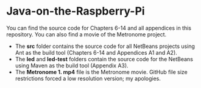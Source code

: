 # Java-on-the-Raspberry-Pi

You can find the source code for Chapters 6-14 and all appendices in this repository. You can also find a movie of the Metronome project.

- The **src** folder contains the source code for all NetBeans projects using Ant as the build tool (Chapters 6-14 and Appendices A1 and A2).
- The **led** and **led-test** folders contain the source code for the NetBeans using Maven as the build tool (Appendix A3).
- The **Metronome 1. mp4** file is the Metronome movie. GitHub file size restrictions forced a low resolution version; my apologies.
